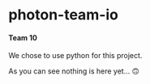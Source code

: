 # photon-team-io
#### Team 10

We chose to use python for this project.

As you can see nothing is here yet... 🙃
